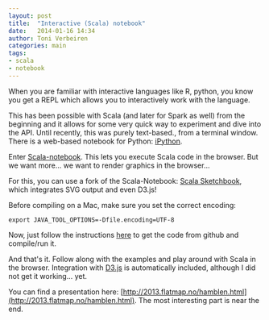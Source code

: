 ```yaml
---
layout: post
title:  "Interactive (Scala) notebook"
date:   2014-01-16 14:34
author: Toni Verbeiren
categories: main
tags:
- scala
- notebook
---
```

When you are familiar with interactive languages like R, python, you know you get a REPL which allows you to interactively work with the language.

This has been possible with Scala (and later for Spark as well) from the beginning and it allows for some very quick way to experiment and dive into the API. Until recently, this was purely text-based., from a terminal window. There is a web-based notebook for Python: [iPython](http://ipython.org/notebook.html).

Enter [Scala-notebook](https://github.com/Bridgewater/scala-notebook). This lets you execute Scala code in the browser. But we want more... we want to render graphics in the browser...

For this, you can use a fork of the Scala-Notebook: [Scala Sketchbook](https://github.com/n8han/scala-notebook), which integrates SVG output and even D3.js!

Before compiling on a Mac, make sure you set the correct encoding:

```
export JAVA_TOOL_OPTIONS=-Dfile.encoding=UTF-8
```

Now, just follow the instructions [here](http://technically.us/sketchbook) to get the code from github and compile/run it.

And that's it. Follow along with the examples and play around with Scala in the browser. Integration with [D3.js](http://d3js.org/) is automatically included, although I did not get it working... yet.

You can find a presentation here: [http://2013.flatmap.no/hamblen.html](http://2013.flatmap.no/hamblen.html). The most interesting part is near the end.
